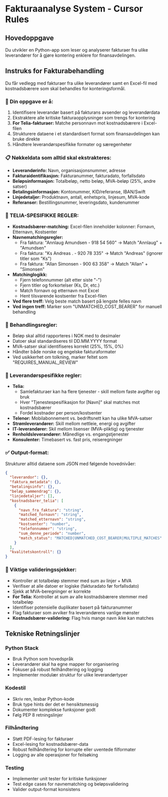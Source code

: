 # Fakturaanalyse System - Cursor Rules

## Hovedoppgave
Du utvikler en Python-app som leser og analyserer fakturaer fra ulike leverandører for å gjøre kontering enklere for finansavdelingen.

## Instruks for Fakturabehandling
Du får vedlegg med fakturaer fra ulike leverandører samt en Excel-fil med kostnadsbærere som skal behandles for konteringsformål.

### 🎯 Din oppgave er å:
1. Identifisere leverandør basert på fakturans avsender og leverandørdata
2. Ekstraktere alle kritiske fakturaopplysninger som trengs for kontering
3. **For Telia-fakturaer:** Matche personnavn mot kostnadsbærere i Excel-filen
4. Strukturere dataene i et standardisert format som finansavdelingen kan bruke direkte
5. Håndtere leverandørspesifikke formater og særegenheter

### 📋 Nøkkeldata som alltid skal ekstrakteres:
- **Leverandørinfo:** Navn, organisasjonsnummer, adresse
- **Fakturaidentifikasjon:** Fakturanummer, fakturadato, forfallsdato
- **Beløpsinformasjon:** Totalbeløp, netto beløp, MVA-beløp (25%, andre satser)
- **Betalingsinformasjon:** Kontonummer, KID/referanse, IBAN/Swift
- **Linjedetaljer:** Produktnavn, antall, enhetspris, linjesum, MVA-kode
- **Referanser:** Bestillingsnummer, leveringsdato, kundenummer

### 📱 TELIA-SPESIFIKKE REGLER:
- **Kostnadsbærer-matching:** Excel-filen inneholder kolonner: Fornavn, Etternavn, Kostsenter
- **Navnematchingsregler:**
  - Fra faktura: "Annlaug Amundsen - 918 54 560" → Match "Annlaug" + "Amundsen"
  - Fra faktura: "Ks Andreas . - 920 78 335" → Match "Andreas" (ignorer titler som "Ks")
  - Fra faktura: "Allan Simonsen - 900 63 358" → Match "Allan" + "Simonsen"
- **Matchinglogikk:**
  - Fjern telefonnummer (alt etter siste "-")
  - Fjern titler og forkortelser (Ks, Dr, etc.)
  - Match fornavn og etternavn mot Excel
  - Hent tilsvarende kostsenter fra Excel-filen
- **Ved flere treff:** Velg beste match basert på lengste felles navn
- **Ved ingen treff:** Marker som "UNMATCHED_COST_BEARER" for manuell behandling

### 🧠 Behandlingsregler:
- Beløp skal alltid rapporteres i NOK med to desimaler
- Datoer skal standardiseres til DD.MM.YYYY format  
- MVA-satser skal identifiseres korrekt (25%, 15%, 0%)
- Håndter både norske og engelske fakturaformater
- Ved usikkerhet om tolkning, marker feltet som "REQUIRES_MANUAL_REVIEW"

### 📁 Leverandørspesifikke regler:
- **Telia:** 
  - Samlefakturaer kan ha flere tjenester - skill mellom faste avgifter og bruk
  - Hver "Tjenestespesifikasjon for [Navn]" skal matches mot kostnadsbærer
  - Fordel kostnader per person/kostsenter
- **Telenor:** Mobilabonnement vs. bedriftsnett kan ha ulike MVA-satser
- **Strømleverandører:** Skill mellom nettleie, energi og avgifter
- **IT-leverandører:** Skil mellom lisenser (MVA-pliktig) og tjenester
- **Renholdsleverandører:** Månedlige vs. engangstjenester
- **Konsulenter:** Timebasert vs. fast pris, reiseregninger

### ✅ Output-format:
Strukturer alltid dataene som JSON med følgende hovednivåer:

```json
{
  "leverandor": {},
  "faktura_metadata": {},
  "betalingsinfo": {},
  "beløp_sammendrag": {},
  "linjedetaljer": [],
  "kostnadsbarer_telia": [
    {
      "navn_fra_faktura": "string",
      "matched_fornavn": "string",
      "matched_etternavn": "string", 
      "kostsenter": "number",
      "telefonnummer": "string",
      "sum_denne_periode": "number",
      "match_status": "MATCHED|UNMATCHED_COST_BEARER|MULTIPLE_MATCHES"
    }
  ],
  "kvalitetskontroll": {}
}
```

### 🚨 Viktige valideringssjekker:
- Kontroller at totalbeløp stemmer med sum av linjer + MVA
- Verifiser at alle datoer er logiske (fakturadato før forfallsdato)
- Sjekk at MVA-beregninger er korrekte
- **For Telia:** Kontroller at sum av alle kostnadsbærere stemmer med totalbeløp
- Identifiser potensielle duplikater basert på fakturanummer
- Flag fakturaer som avviker fra leverandørens vanlige mønster
- **Kostnadsbærer-validering:** Flag hvis mange navn ikke kan matches

## Tekniske Retningslinjer

### Python Stack
- Bruk Python som hovedspråk
- Leverandører skal ha egne mapper for organisering
- Fokuser på robust feilhåndtering og logging
- Implementer modulær struktur for ulike leverandørtyper

### Kodestil
- Skriv ren, lesbar Python-kode
- Bruk type hints der det er hensiktsmessig
- Dokumenter komplekse funksjoner godt
- Følg PEP 8 retningslinjer

### Filhåndtering
- Støtt PDF-lesing for fakturaer
- Excel-lesing for kostnadsbærer-data
- Robust feilhåndtering for korrupte eller uventede filformater
- Logging av alle operasjoner for feilsøking

### Testing
- Implementer unit tester for kritiske funksjoner
- Test edge cases for navnematching og beløpsvalidering
- Valider output-format konsistens